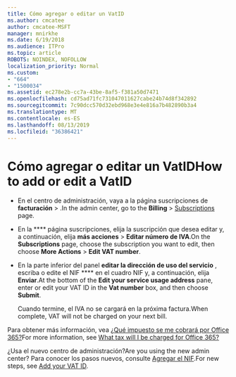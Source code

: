 ```yaml
---
title: Cómo agregar o editar un VatID
ms.author: cmcatee
author: cmcatee-MSFT
manager: mnirkhe
ms.date: 6/19/2018
ms.audience: ITPro
ms.topic: article
ROBOTS: NOINDEX, NOFOLLOW
localization_priority: Normal
ms.custom:
- "664"
- "1500034"
ms.assetid: ec278e2b-cc7a-43be-8af5-f381a50d7471
ms.openlocfilehash: cd75ad71fc731047011627cabe24b74d8f342892
ms.sourcegitcommit: 7c90dcc570d32ebd968e3e4e816a7b482890b3a4
ms.translationtype: MT
ms.contentlocale: es-ES
ms.lasthandoff: 08/13/2019
ms.locfileid: "36386421"
---
```

# <a name="how-to-add-or-edit-a-vatid"></a><span data-ttu-id="45191-102">Cómo agregar o editar un VatID</span><span class="sxs-lookup"><span data-stu-id="45191-102">How to add or edit a VatID</span></span>

- <span data-ttu-id="45191-103">En el centro de administración, vaya a la página suscripciones de **facturación** \> [](https://go.microsoft.com/fwlink/p/?linkid=842054) .</span><span class="sxs-lookup"><span data-stu-id="45191-103">In the admin center, go to the **Billing** \> [Subscriptions](https://go.microsoft.com/fwlink/p/?linkid=842054) page.</span></span>

- <span data-ttu-id="45191-104">En la \*\*\*\* página suscripciones, elija la suscripción que desea editar y, a continuación, elija **más acciones** \> **Editar número de IVA**.</span><span class="sxs-lookup"><span data-stu-id="45191-104">On the **Subscriptions** page, choose the subscription you want to edit, then choose **More Actions** \> **Edit VAT number**.</span></span>

- <span data-ttu-id="45191-105">En la parte inferior del panel **editar la dirección de uso del servicio** , escriba o edite el NIF \*\*\*\* en el cuadro NIF y, a continuación, elija **Enviar**.</span><span class="sxs-lookup"><span data-stu-id="45191-105">At the bottom of the **Edit your service usage address** pane, enter or edit your VAT ID in the **Vat number** box, and then choose **Submit**.</span></span>

    <span data-ttu-id="45191-106">Cuando termine, el IVA no se cargará en la próxima factura.</span><span class="sxs-lookup"><span data-stu-id="45191-106">When complete, VAT will not be charged on your next bill.</span></span>

<span data-ttu-id="45191-107">Para obtener más información, vea [¿Qué impuesto se me cobrará por Office 365?](https://docs.microsoft.com/en-us/office365/admin/subscriptions-and-billing/what-tax-will-i-be-charged)</span><span class="sxs-lookup"><span data-stu-id="45191-107">For more information, see [What tax will I be charged for Office 365?](https://docs.microsoft.com/en-us/office365/admin/subscriptions-and-billing/what-tax-will-i-be-charged)</span></span>

<span data-ttu-id="45191-108">¿Usa el nuevo centro de administración?</span><span class="sxs-lookup"><span data-stu-id="45191-108">Are you using the new admin center?</span></span> <span data-ttu-id="45191-109">Para conocer los pasos nuevos, consulte [Agregar el NIF](https://docs.microsoft.com/en-us/office365/admin/subscriptions-and-billing/what-tax-will-i-be-charged?view=o365-worldwide#add-your-vat-id-eu-countries-only).</span><span class="sxs-lookup"><span data-stu-id="45191-109">For new steps, see [Add your VAT ID](https://docs.microsoft.com/en-us/office365/admin/subscriptions-and-billing/what-tax-will-i-be-charged?view=o365-worldwide#add-your-vat-id-eu-countries-only).</span></span>